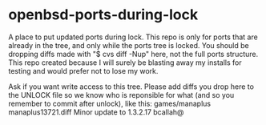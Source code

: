 openbsd-ports-during-lock
=========================

A place to put updated ports during lock. This repo is only for ports that are already in the tree, and only while the ports tree is locked. You should be dropping diffs made with "$ cvs diff -Nup" here, not the full ports structure. This repo created because I will surely be blasting away my installs for testing and would prefer not to lose my work.

Ask if you want write access to this tree. Please add diffs you drop here to the UNLOCK file so we know who is reponsible for what (and so you remember to commit after unlock), like this:
games/manaplus	manaplus13721.diff	Minor update to 1.3.2.17	bcallah@
